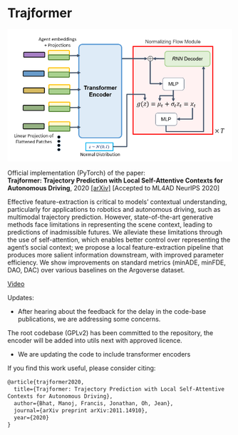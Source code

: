 # Trajformer

![overview image](img/Trajformer.PNG)


Official implementation (PyTorch) of the paper: \
**Trajformer: Trajectory Prediction with Local Self-Attentive Contexts for Autonomous Driving**, 2020 [[arXiv]](https://arxiv.org/abs/2011.14910)
[Accepted to ML4AD NeurIPS 2020]

Effective feature-extraction is critical to models’ contextual understanding, particularly for applications to robotics and autonomous driving, such as multimodal
trajectory prediction. However, state-of-the-art generative methods face limitations
in representing the scene context, leading to predictions of inadmissible futures.
We alleviate these limitations through the use of self-attention, which enables
better control over representing the agent’s social context; we propose a local
feature-extraction pipeline that produces more salient information downstream,
with improved parameter efficiency. We show improvements on standard metrics
(minADE, minFDE, DAO, DAC) over various baselines on the Argoverse dataset.

[Video](https://ml4ad.github.io/)

Updates:
* After hearing about the feedback for the delay in the code-base publications, we are addressing some concerns.

 The root codebase (GPLv2) has been committed to the repository, the encoder will be added into utils next with approved licence.

* We are updating the code to include transformer encoders

If you find this work useful, please consider citing:
```
@article{trajformer2020,
  title={Trajformer: Trajectory Prediction with Local Self-Attentive Contexts for Autonomous Driving},
  author={Bhat, Manoj, Francis, Jonathan, Oh, Jean},
  journal={arXiv preprint arXiv:2011.14910},
  year={2020}
}
```

